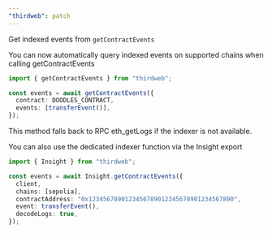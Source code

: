 ```yaml
---
"thirdweb": patch
---
```


Get indexed events from `getContractEvents`

You can now automatically query indexed events on supported chains when calling getContractEvents

```ts
import { getContractEvents } from "thirdweb";

const events = await getContractEvents({
  contract: DOODLES_CONTRACT,
  events: [transferEvent()],
});
```

This method falls back to RPC eth_getLogs if the indexer is not available.

You can also use the dedicated indexer function via the Insight export

```ts
import { Insight } from "thirdweb";

const events = await Insight.getContractEvents({
  client,
  chains: [sepolia],
  contractAddress: "0x1234567890123456789012345678901234567890",
  event: transferEvent(),
  decodeLogs: true,
});
```
